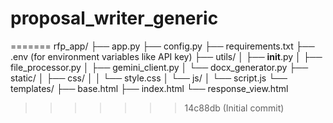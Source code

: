 
# proposal_writer_generic
=======
rfp_app/
├── app.py
├── config.py
├── requirements.txt
├── .env  (for environment variables like API key)
├── utils/
│   ├── __init__.py
│   ├── file_processor.py
│   ├── gemini_client.py
│   └── docx_generator.py
├── static/
│   ├── css/
│   │   └── style.css
│   └── js/
│       └── script.js
└── templates/
    ├── base.html
    ├── index.html
    └── response_view.html
>>>>>>> 14c88db (Initial commit)
